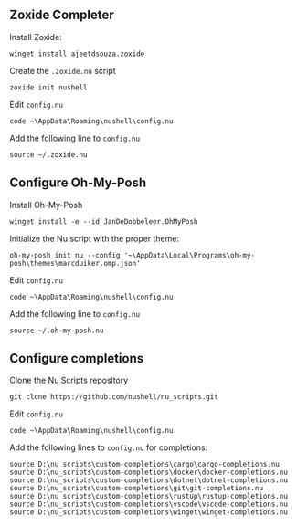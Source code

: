 ## Zoxide Completer

Install Zoxide:
```shell
winget install ajeetdsouza.zoxide
```

Create the `.zoxide.nu` script
```shell
zoxide init nushell
```

Edit `config.nu`
```shell
code ~\AppData\Roaming\nushell\config.nu
```

Add the following line to `config.nu`
```shell
source ~/.zoxide.nu
```

## Configure Oh-My-Posh

Install Oh-My-Posh
```shell
winget install -e --id JanDeDobbeleer.OhMyPosh
```

Initialize the Nu script with the proper theme:
```
oh-my-posh init nu --config '~\AppData\Local\Programs\oh-my-posh\themes\marcduiker.omp.json'
```

Edit `config.nu`
```
code ~\AppData\Roaming\nushell\config.nu
```

Add the following line to `config.nu`
```shell
source ~/.oh-my-posh.nu
```

## Configure completions

Clone the Nu Scripts repository
```shell
git clone https://github.com/nushell/nu_scripts.git
```

Edit `config.nu`
```shell
code ~\AppData\Roaming\nushell\config.nu
```

Add the following lines to `config.nu` for completions:
```shell
source D:\nu_scripts\custom-completions\cargo\cargo-completions.nu
source D:\nu_scripts\custom-completions\docker\docker-completions.nu
source D:\nu_scripts\custom-completions\dotnet\dotnet-completions.nu
source D:\nu_scripts\custom-completions\git\git-completions.nu
source D:\nu_scripts\custom-completions\rustup\rustup-completions.nu
source D:\nu_scripts\custom-completions\vscode\vscode-completions.nu
source D:\nu_scripts\custom-completions\winget\winget-completions.nu
```
